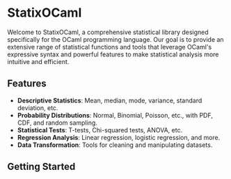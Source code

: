 

# StatixOCaml

Welcome to StatixOCaml, a comprehensive statistical library designed specifically for the OCaml programming language. Our goal is to provide an extensive range of statistical functions and tools that leverage OCaml's expressive syntax and powerful features to make statistical analysis more intuitive and efficient.

## Features

- **Descriptive Statistics**: Mean, median, mode, variance, standard deviation, etc.
- **Probability Distributions**: Normal, Binomial, Poisson, etc., with PDF, CDF, and random sampling.
- **Statistical Tests**: T-tests, Chi-squared tests, ANOVA, etc.
- **Regression Analysis**: Linear regression, logistic regression, and more.
- **Data Transformation**: Tools for cleaning and manipulating datasets.

## Getting Started

